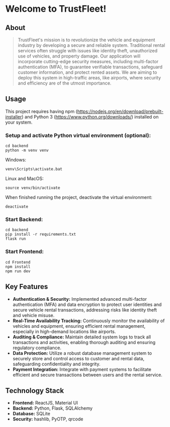 # Welcome to TrustFleet!

## About
> TrustFleet's mission is to revolutionize the vehicle and equipment industry by developing a secure and reliable system. Traditional rental services often struggle with issues like identity theft, unauthorized use of vehicles, and property damage.
> Our application will incorporate cutting-edge security measures, including multi-factor authentication (MFA), to guarantee verifiable transactions, safeguard customer information, and protect rented assets.
> We are aiming to deploy this system in high-traffic areas, like airports, where security and efficiency are of the utmost importance.

## Usage
This project requires having npm (https://nodejs.org/en/download/prebuilt-installer) and Python 3 (https://www.python.org/downloads/) installed on your system.

### Setup and activate Python virtual environment (optional):
```
cd backend
python -m venv venv
```
Windows:
```
venv\Scripts\activate.bat
```
Linux and MacOS:
```
source venv/bin/activate
```
When finished running the project, deactivate the virtual environment:
```
deactivate
```

### Start Backend:
```
cd backend
pip install -r requirements.txt
flask run
```

### Start Frontend:
```
cd Frontend
npm install
npm run dev
```


## Key Features
- **Authentication & Security:** Implemented advanced multi-factor authentication (MFA) and data encryption to protect user identities and secure vehicle rental transactions, addressing risks like identity theft and vehicle misuse.
- **Real-Time Availability Tracking:** Continuously monitor the availability of vehicles and equipment, ensuring efficient rental management, especially in high-demand locations like airports.
- **Auditing & Compliance:** Maintain detailed system logs to track all transactions and activities, enabling thorough auditing and ensuring regulatory compliance.
- **Data Protection:** Utilize a robust database management system to securely store and control access to customer and rental data, safeguarding confidentiality and integrity.
- **Payment Integration:** Integrate with payment systems to facilitate efficient and secure transactions between users and the rental service.

## Technology Stack
- **Frontend:** ReactJS, Material UI
- **Backend:** Python, Flask, SQLAlchemy
- **Database:** SQLite
- **Security:** hashlib, PyOTP, qrcode
